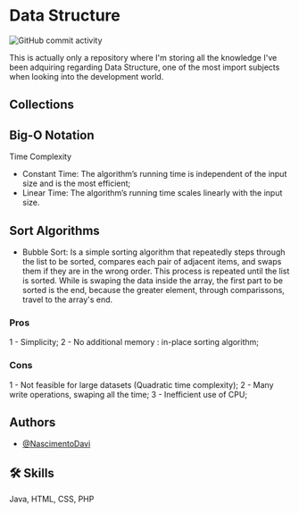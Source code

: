 
# Data Structure

![GitHub commit activity](https://img.shields.io/github/commit-activity/t/NascimentoDavi/data_structure?color=violet)

This is actually only a repository where I'm storing all the knowledge I've been adquiring regarding Data Structure, one of the most import subjects when looking into the development world.

## Collections

## Big-O Notation
Time Complexity
- Constant Time: 
    The algorithm’s running time is independent of the input size and is the most efficient;
- Linear Time: 
        The algorithm’s running time scales linearly with the input size.

## Sort Algorithms
- Bubble Sort: Is a simple sorting algorithm that repeatedly steps through the list to be sorted, compares each pair of adjacent items, and swaps them if they are in the wrong order. This process is repeated until the list is sorted. While is swaping the data inside the array, the first part to be sorted is the end, because the greater element, through comparissons, travel to the array's end.
### Pros
1 - Simplicity;
2 - No additional memory : in-place sorting algorithm;

### Cons
1 - Not feasible for large datasets (Quadratic time complexity);
2 - Many write operations, swaping all the time;
3 - Inefficient use of CPU;

## Authors

- [@NascimentoDavi](https://www.github.com/NascimentoDavi)

## 🛠 Skills
Java, HTML, CSS, PHP

